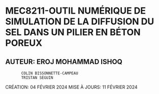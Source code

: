 # MEC8211-OUTIL NUMÉRIQUE DE SIMULATION DE LA DIFFUSION DU SEL DANS UN PILIER EN BÉTON POREUX

## AUTEUR: EROJ MOHAMMAD ISHOQ 
           COLIN BISSONNETTE-CAMPEAU
           TRISTAN SÉGUIN
CRÉATION: 04 FÉVRIER 2024
MISE À JOURS: 11 FÉVRIER 2024
